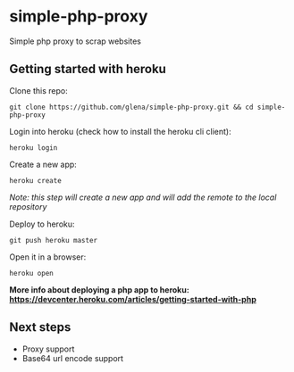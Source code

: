 simple-php-proxy
================

Simple php proxy to scrap websites

Getting started with heroku
---------------------------

Clone this repo: 
```
git clone https://github.com/glena/simple-php-proxy.git && cd simple-php-proxy
```

Login into heroku (check how to install the heroku cli client):
```
heroku login
```
  
Create a new app: 
```  
heroku create
```  
  *Note: this step will create a new app and will add the remote to the local repository*
  
Deploy to heroku:
```
git push heroku master
```

Open it in a browser:
```
heroku open
```

**More info about deploying a php app to heroku: https://devcenter.heroku.com/articles/getting-started-with-php**

Next steps
----------

* Proxy support
* Base64 url encode support

